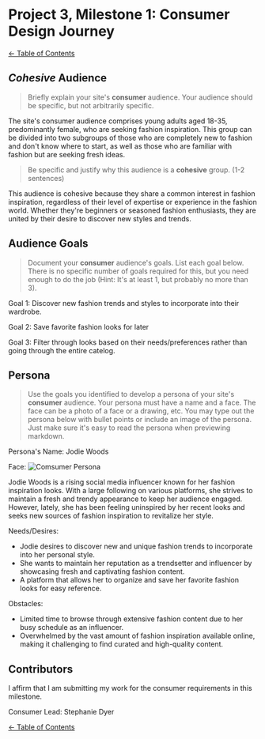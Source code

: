 # Project 3, Milestone 1: **Consumer** Design Journey

[← Table of Contents](../design-journey.md)

## _Cohesive_ Audience
> Briefly explain your site's **consumer** audience.
> Your audience should be specific, but not arbitrarily specific.

The site's consumer audience comprises young adults aged 18-35, predominantly female, who are seeking fashion inspiration. This group can be divided into two subgroups of those who are completely new to fashion and don't know where to start, as well as those who are familiar with fashion but are seeking fresh ideas.

> Be specific and justify why this audience is a **cohesive** group. (1-2 sentences)

This audience is cohesive because they share a common interest in fashion inspiration, regardless of their level of expertise or experience in the fashion world. Whether they're beginners or seasoned fashion enthusiasts, they are united by their desire to discover new styles and trends.


## Audience Goals
> Document your **consumer** audience's goals.
> List each goal below. There is no specific number of goals required for this, but you need
> enough to do the job (Hint: It's at least 1, but probably no more than 3).

Goal 1: Discover new fashion trends and styles to incorporate into their wardrobe.

Goal 2: Save favorite fashion looks for later

Goal 3: Filter through looks based on their needs/preferences rather than going through the entire catelog.

## Persona
> Use the goals you identified to develop a persona of your site's **consumer** audience.
> Your persona must have a name and a face. The face can be a photo of a face or a drawing, etc.
> You may type out the persona below with bullet points or include an image of the persona.
> Just make sure it's easy to read the persona when previewing markdown.

Persona's Name: Jodie Woods

Face: ![Comsumer Persona](consumer_persona.jpg)

Jodie Woods is a rising social media influencer known for her fashion inspiration looks. With a large following on various platforms, she strives to maintain a fresh and trendy appearance to keep her audience engaged. However, lately, she has been feeling uninspired by her recent looks and seeks new sources of fashion inspiration to revitalize her style.

Needs/Desires:

- Jodie desires to discover new and unique fashion trends to incorporate into her personal style.
- She wants to maintain her reputation as a trendsetter and influencer by showcasing fresh and captivating fashion content.
- A platform that allows her to organize and save her favorite fashion looks for easy reference.

Obstacles:

- Limited time to browse through extensive fashion content due to her busy schedule as an influencer.
- Overwhelmed by the vast amount of fashion inspiration available online, making it challenging to find curated and high-quality content.

## Contributors

I affirm that I am submitting my work for the consumer requirements in this milestone.

Consumer Lead: Stephanie Dyer


[← Table of Contents](../design-journey.md)
